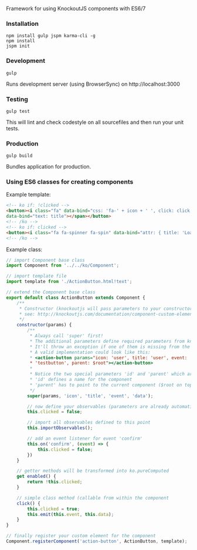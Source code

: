 Framework for using KnockoutJS components with ES6/7

### Installation

```
npm install gulp jspm karma-cli -g
npm install
jspm init
```

### Development

```
gulp
```

Runs development server (using BrowserSync) on http://localhost:3000

### Testing

```
gulp test
```

This will lint and check codestyle on all sourcefiles and then run your unit tests.

### Production

```
gulp build
```

Bundles application for production.

### Using ES6 classes for creating components

Example template:

```html
<!-- ko if: !clicked -->
<button><i class="fa" data-bind="css: 'fa-' + icon + ' ', click: click, attr: { title: title }"></i><span
data-bind="text: title"></span></button>
<!-- /ko -->
<!-- ko if: clicked -->
<button><i class="fa fa-spinner fa-spin" data-bind="attr: { title: 'Loading: ' + title }"></i><span data-bind="text: title"></span></button>
<!-- /ko -->
```

Example class:

```javascript
// import Component base class
import Component from '../../ko/Component';

// import template file
import template from './ActionButton.html!text';

// extend the Component base class
export default class ActionButton extends Component {
    /**
     * Constructor (knockoutjs will pass parameters to your constructor)
     * see: http://knockoutjs.com/documentation/component-custom-elements.html
     */
    constructor(params) {
        /**
         * Always call 'super' first!
         * The additional parameters define required parameters from knockout.
         * It'll throw an exception if one of them is missing from the component definition.
         * A valid implementation could look like this:
         * <action-button params="icon: 'user', title: 'user', event: 'clicked', data: userID, id:
         * 'testbutton', parent: $root"></action-button>
         *
         * Notice the two special parameters 'id' and 'parent' which are used for event routing.
         * 'id' defines a name for the component
         * 'parent' has to point to the current component ($root on toplevel, $component within a parent component)
         */
        super(params, 'icon', 'title', 'event', 'data');

        // now define your observables (parameters are already automatically imported!)
        this.clicked = false;

        // import all observables defined to this point
        this.importObservables();

        // add an event listener for event 'confirm'
        this.on('confirm', (event) => {
            this.clicked = false;
        })
    }

    // getter methods will be transformed into ko.pureComputed
    get enabled() {
        return !this.clicked;
    }

    // simple class method (callable from within the component
    click() {
        this.clicked = true;
        this.emit(this.event, this.data);
    }
}

// finally register your custom element for the component
Component.registerComponent('action-button', ActionButton, template);
```
